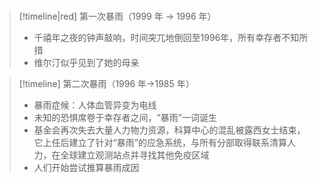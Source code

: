 # 

> [!timeline|red] 第一次暴雨（1999 年 → 1996 年）
> - 千禧年之夜的钟声敲响，时间突兀地倒回至1996年，所有幸存者不知所措
> - 维尔汀似乎见到了她的母亲


> [!timeline] 第二次暴雨（1996 年→1985 年）
> - 暴雨症候：人体血管异变为电线
> - 未知的恐惧席卷于幸存者之间，“暴雨”一词诞生
> - 基金会再次失去大量人力物力资源，科算中心的混乱被露西女士结束，它上任后建立了针对“暴雨”的应急系统，与所有分部取得联系清算人力，在全球建立观测站点并寻找其他免疫区域
> - 人们开始尝试推算暴雨成因

